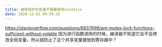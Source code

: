 ```yaml
---
title: 被锁保护的变量不需要使用volatile
date: 2020-12-01 09:59:28
---
```


<https://stackoverflow.com/questions/6837699/are-mutex-lock-functions-sufficient-without-volatile>
因为进行函数调用的时候，编译器不知道它会不会修改全局变量，所以就防止了这个共享变量被放到寄存器中？
